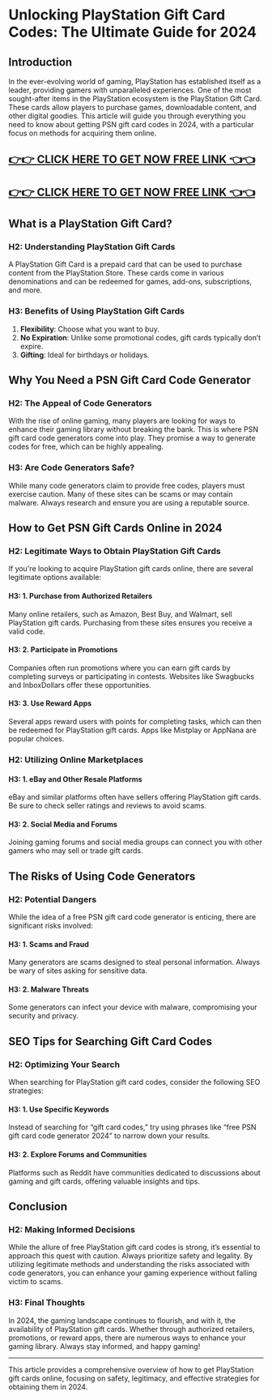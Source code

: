 # Unlocking PlayStation Gift Card Codes: The Ultimate Guide for 2024

## Introduction

In the ever-evolving world of gaming, PlayStation has established itself as a leader, providing gamers with unparalleled experiences. One of the most sought-after items in the PlayStation ecosystem is the PlayStation Gift Card. These cards allow players to purchase games, downloadable content, and other digital goodies. This article will guide you through everything you need to know about getting PSN gift card codes in 2024, with a particular focus on methods for acquiring them online.

[👉👉 CLICK HERE TO GET NOW FREE LINK 👈👈](https://todaylink.site/freegiftcard/)
-
[👉👉 CLICK HERE TO GET NOW FREE LINK 👈👈](https://todaylink.site/freegiftcard/)
-

## What is a PlayStation Gift Card?

### H2: Understanding PlayStation Gift Cards

A PlayStation Gift Card is a prepaid card that can be used to purchase content from the PlayStation Store. These cards come in various denominations and can be redeemed for games, add-ons, subscriptions, and more. 

### H3: Benefits of Using PlayStation Gift Cards

1. **Flexibility**: Choose what you want to buy.
2. **No Expiration**: Unlike some promotional codes, gift cards typically don’t expire.
3. **Gifting**: Ideal for birthdays or holidays.

## Why You Need a PSN Gift Card Code Generator

### H2: The Appeal of Code Generators

With the rise of online gaming, many players are looking for ways to enhance their gaming library without breaking the bank. This is where PSN gift card code generators come into play. They promise a way to generate codes for free, which can be highly appealing.

### H3: Are Code Generators Safe?

While many code generators claim to provide free codes, players must exercise caution. Many of these sites can be scams or may contain malware. Always research and ensure you are using a reputable source.

## How to Get PSN Gift Cards Online in 2024

### H2: Legitimate Ways to Obtain PlayStation Gift Cards

If you're looking to acquire PlayStation gift cards online, there are several legitimate options available:

#### H3: 1. Purchase from Authorized Retailers

Many online retailers, such as Amazon, Best Buy, and Walmart, sell PlayStation gift cards. Purchasing from these sites ensures you receive a valid code.

#### H3: 2. Participate in Promotions

Companies often run promotions where you can earn gift cards by completing surveys or participating in contests. Websites like Swagbucks and InboxDollars offer these opportunities.

#### H3: 3. Use Reward Apps

Several apps reward users with points for completing tasks, which can then be redeemed for PlayStation gift cards. Apps like Mistplay or AppNana are popular choices.

### H2: Utilizing Online Marketplaces

#### H3: 1. eBay and Other Resale Platforms

eBay and similar platforms often have sellers offering PlayStation gift cards. Be sure to check seller ratings and reviews to avoid scams.

#### H3: 2. Social Media and Forums

Joining gaming forums and social media groups can connect you with other gamers who may sell or trade gift cards.

## The Risks of Using Code Generators

### H2: Potential Dangers

While the idea of a free PSN gift card code generator is enticing, there are significant risks involved:

#### H3: 1. Scams and Fraud

Many generators are scams designed to steal personal information. Always be wary of sites asking for sensitive data.

#### H3: 2. Malware Threats

Some generators can infect your device with malware, compromising your security and privacy.

## SEO Tips for Searching Gift Card Codes

### H2: Optimizing Your Search

When searching for PlayStation gift card codes, consider the following SEO strategies:

#### H3: 1. Use Specific Keywords

Instead of searching for “gift card codes,” try using phrases like “free PSN gift card code generator 2024” to narrow down your results.

#### H3: 2. Explore Forums and Communities

Platforms such as Reddit have communities dedicated to discussions about gaming and gift cards, offering valuable insights and tips.

## Conclusion

### H2: Making Informed Decisions

While the allure of free PlayStation gift card codes is strong, it’s essential to approach this quest with caution. Always prioritize safety and legality. By utilizing legitimate methods and understanding the risks associated with code generators, you can enhance your gaming experience without falling victim to scams.

### H3: Final Thoughts

In 2024, the gaming landscape continues to flourish, and with it, the availability of PlayStation gift cards. Whether through authorized retailers, promotions, or reward apps, there are numerous ways to enhance your gaming library. Always stay informed, and happy gaming!

---

This article provides a comprehensive overview of how to get PlayStation gift cards online, focusing on safety, legitimacy, and effective strategies for obtaining them in 2024.
